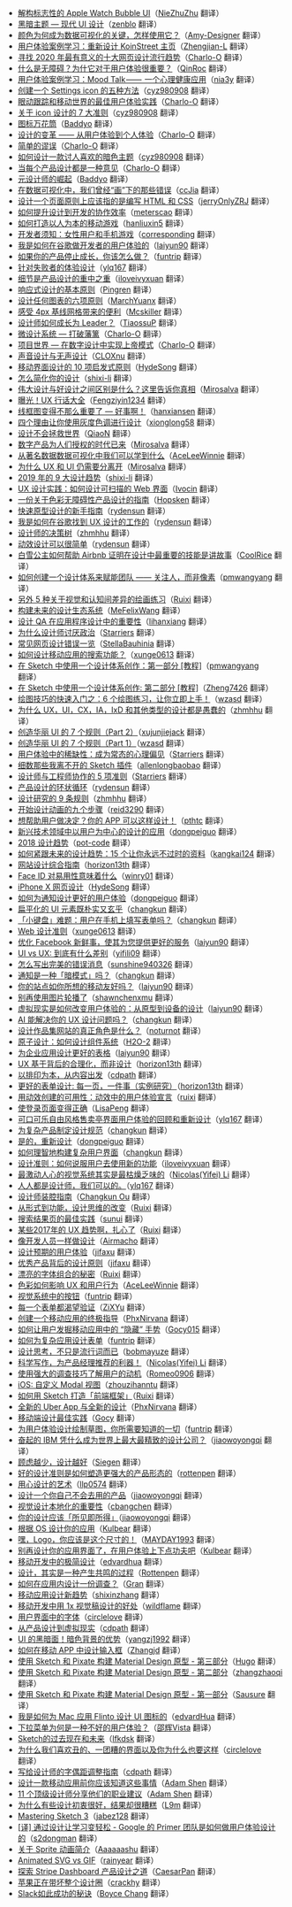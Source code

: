 * [解构标志性的 Apple Watch Bubble UI](https://juejin.cn/post/6919630087843217416)（[NieZhuZhu](https://github.com/NieZhuZhu) 翻译）
* [黑暗主题 — 现代 UI 设计](https://juejin.cn/post/6901856999235911688)（[zenblo](https://github.com/zenblo) 翻译）
* [颜色为何成为数据可视化的关键，怎样使用它？](https://juejin.im/post/6872238362233831432)（[Amy-Designer](https://github.com/Amy-Designer) 翻译）
* [用户体验案例学习：重新设计 KoinStreet 主页](https://juejin.im/post/6869757477928304654)（[Zhengjian-L](https://github.com/Zhengjian-L) 翻译）
* [寻找 2020 年最有意义的十大网页设计流行趋势](https://juejin.im/post/5ed74ee0e51d45788a6d686e)（[Charlo-O](https://github.com/Charlo-O) 翻译）
* [什么是无障碍？为什它对于用户体验很重要？](https://juejin.im/post/5ebf96a5f265da7b9754dd7d)（[QinRoc](https://github.com/QinRoc) 翻译）
* [用户体验案例学习：Mood Talk ——  一个心理健康应用](https://juejin.im/post/5ebbb38ae51d454dca711099)（[nia3y](https://github.com/nia3y) 翻译）
* [创建一个 Settings icon 的五种方法](https://juejin.im/post/5e9e845be51d454709221d1f)（[cyz980908](https://github.com/cyz980908) 翻译）
* [眼动跟踪和移动世界的最佳用户体验实践](https://zhuanlan.zhihu.com/p/120424545)（[Charlo-O](https://github.com/Charlo-O) 翻译）
* [关于 icon 设计的 7 大准则](https://juejin.im/post/5e5dbd3e6fb9a07cd323dd2b)（[cyz980908](https://github.com/cyz980908) 翻译）
* [图标万花筒](https://juejin.im/post/5e0ac4756fb9a048526aa26b)（[Baddyo](https://github.com/Baddyo) 翻译）
* [设计的变革 —— 从用户体验到个人体验](https://juejin.im/post/5e00d1b4f265da33b636145a)（[Charlo-O](https://github.com/Charlo-O) 翻译）
* [简单的谬误](https://juejin.im/post/5eca7e8ee51d45784a354d1c)（[Charlo-O](https://github.com/Charlo-O) 翻译）
* [如何设计一款讨人喜欢的暗色主题](https://juejin.im/post/5dad4ef1f265da5bb86ad294)（[cyz980908](https://github.com/cyz980908) 翻译）
* [当每个产品设计都是一种意见](https://juejin.im/post/5d5a77676fb9a06b1417e4b3)（[Charlo-O](https://github.com/Charlo-O) 翻译）
* [元设计师的崛起](https://juejin.im/post/5d4919e5f265da03a1484008)（[Baddyo](https://github.com/Baddyo) 翻译）
* [在数据可视化中，我们曾经“画”下的那些错误](https://juejin.im/post/5cd39e1de51d453a3a0acb7b)（[ccJia](https://github.com/ccJia) 翻译）
* [设计一个页面原则上应该指的是编写 HTML 和 CSS](https://juejin.im/post/5c6425d6e51d454ba22ba414)（[jerryOnlyZRJ](https://github.com/jerryOnlyZRJ) 翻译）
* [如何提升设计到开发的协作效率](https://juejin.im/post/5b83609de51d4538c210a957)（[meterscao](https://github.com/meterscao) 翻译）
* [如何打造以人为本的移动游戏](https://juejin.im/post/5a61663b518825732f7ecd2a)（[hanliuxin5](https://github.com/hanliuxin5) 翻译）
* [开发者须知：女性用户和手机游戏](https://juejin.im/post/5a4d96fd5188253865099818)（[corresponding](https://github.com/corresponding) 翻译）
* [我是如何在谷歌做开发者的用户体验的](https://juejin.im/post/59a785d46fb9a02493222d77)（[laiyun90](https://github.com/laiyun90) 翻译）
* [如果你的产品停止成长，你该怎么做？](https://juejin.im/post/5985935c518825261a2d222f)（[funtrip](https://github.com/funtrip) 翻译）
* [针对失败者的体验设计](https://juejin.im/post/59013f6eda2f60005de40516)（[ylq167](https://github.com/ylq167) 翻译）
* [细节是产品设计的重中之重](https://juejin.im/post/58ed96aaa22b9d00634732e9)（[iloveivyxuan](https://github.com/iloveivyxuan) 翻译）
* [响应式设计的基本原则](https://juejin.im/post/5d2ed18af265da1ba56b5374)（[Pingren](https://github.com/Pingren) 翻译）
* [设计任何图表的六项原则](https://juejin.im/post/5d27fca7f265da1b5e731f92)（[MarchYuanx](https://github.com/MarchYuanx) 翻译）
* [感受 4px 基线网格带来的便利](https://juejin.im/post/5d09e5ecf265da1b60290798)（[Mcskiller](https://github.com/Mcskiller) 翻译）
* [设计师如何成长为 Leader？](https://juejin.im/post/5d172fca6fb9a07eda032c6f)（[TiaossuP](https://github.com/TiaossuP) 翻译）
* [微设计系统 — 打破藩篱](https://juejin.im/post/5d0335395188255ee806a5da)（[Charlo-O](https://github.com/Charlo-O) 翻译）
* [项目世界 — 在数字设计中实现上帝模式](https://juejin.im/post/5ce63193518825332978ef65)（[Charlo-O](https://github.com/Charlo-O) 翻译）
* [声音设计与无声设计](https://juejin.im/post/5ce354bee51d4510727c7fd1)（[CLOXnu](https://github.com/CLOXnu) 翻译）
* [移动界面设计的 10 项启发式原则](https://juejin.im/post/5cbe6d3d5188250a80187a57)（[HydeSong](https://github.com/HydeSong) 翻译）
* [怎么简化你的设计](https://juejin.im/post/5cbd7ef55188250ab10aaf23)（[shixi-li](https://github.com/shixi-li) 翻译）
* [伟大设计与好设计之间区别是什么？这里告诉你真相](https://juejin.im/post/5cc15d1c5188252d6a6b1886)（[Mirosalva](https://github.com/Mirosalva) 翻译）
* [曝光！UX 行话大全](https://juejin.im/post/5c9f5c49e51d451b8a2af27b)（[Fengziyin1234](https://github.com/Fengziyin1234) 翻译）
* [线框图变得不那么重要了 — 好事啊！](https://juejin.im/post/5c9269edf265da6116245ee9)（[hanxiansen](https://github.com/hanxiansen) 翻译）
* [四个理由让你使用灰度色调进行设计](https://juejin.im/post/5c961b1fe51d456a6743109e)（[xionglong58](https://github.com/xionglong58) 翻译）
* [设计不会拯救世界](https://juejin.im/post/5c966aed5188252d9b3768df)（[QiaoN](https://github.com/QiaoN) 翻译）
* [数字产品为人们授权的时代已来](https://juejin.im/post/5c7e50236fb9a04a0e2deffa)（[Mirosalva](https://github.com/Mirosalva) 翻译）
* [从著名数据数据可视化中我们可以学到什么](https://juejin.im/user/567e246a34f81a1d879e7a14)（[AceLeeWinnie](https://github.com/AceLeeWinnie) 翻译）
* [为什么 UX 和 UI 仍需要分离开](https://juejin.im/post/5c769c44f265da2d8c7ddb71)（[Mirosalva](https://github.com/Mirosalva) 翻译）
* [2019 年的 9 大设计趋势](https://juejin.im/post/5c7355e0f265da2d993d8ceb)（[shixi-li](https://github.com/shixi-li) 翻译）
* [UX 设计实践：如何设计可扫描的 Web 界面](https://juejin.im/post/5c34af846fb9a049a42f39d8)（[Ivocin](https://github.com/Ivocin) 翻译）
* [一份关于色彩无障碍性产品设计的指南](https://juejin.im/post/5c2c233d6fb9a049bd4266b7)（[Hopsken](https://github.com/Hopsken) 翻译）
* [快速原型设计的新手指南](https://juejin.im/user/585b9407da2f6000657a5c0c)（[rydensun](https://github.com/rydensun) 翻译）
* [我是如何在谷歌找到 UX 设计的工作的](https://juejin.im/post/5bea544ff265da6112048e3c)（[rydensun](https://github.com/rydensun) 翻译）
* [设计师的决策树](https://juejin.im/post/5befd61ee51d4557fe34e944)（[zhmhhu](https://github.com/zhmhhu) 翻译）
* [动效设计可以很简单](https://juejin.im/post/5bd11a176fb9a05d101423c0)（[rydensun](https://github.com/rydensun) 翻译）
* [白雪公主如何帮助 Airbnb 证明在设计中最重要的技能是讲故事](https://juejin.im/post/5bb22bc1f265da0a9e53200b)（[CoolRice](https://github.com/CoolRice) 翻译）
* [如何创建一个设计体系来赋能团队 —— 关注人，而非像素](https://juejin.im/post/5bac2a2fe51d450e942f4853)（[pmwangyang](https://github.com/pmwangyang) 翻译）
* [另外 5 种关于视觉和认知间差异的绘画练习](https://juejin.im/post/5baa5b45f265da0ab915cb7f)（[Ruixi](https://github.com/Ruixi) 翻译）
* [构建未来的设计生态系统](https://juejin.im/post/5b992be8f265da0aa3591346)（[MeFelixWang](https://github.com/MeFelixWang) 翻译）
* [设计 QA 在应用程序设计中的重要性](https://juejin.im/post/5b89421651882542da339868)（[lihanxiang](https://github.com/lihanxiang) 翻译）
* [为什么设计师讨厌政治](https://juejin.im/post/5b89599f51882542b03e6d5b)（[Starriers](https://github.com/Starriers) 翻译）
* [常见网页设计错误一览](https://juejin.im/post/5b7984265188254312414c1f)（[StellaBauhinia](https://github.com/StellaBauhinia) 翻译）
* [如何设计移动应用的搜索功能？](https://juejin.im/post/5b692ca251882562b924a6c7)（[xunge0613](https://github.com/xunge0613) 翻译）
* [在 Sketch 中使用一个设计体系创作：第一部分 [教程]](https://juejin.im/post/5b591a655188257bca290b24)（[pmwangyang](https://github.com/pmwangyang) 翻译）
* [在 Sketch 中使用一个设计体系创作: 第二部分 [教程]](https://juejin.im/post/5b5d2a456fb9a04fc80b8f4b)（[Zheng7426](https://github.com/Zheng7426) 翻译）
* [绘图技巧的快速入门之：6 个绘图练习，让你立即上手！](https://juejin.im/post/5b39823fe51d4558ca674cff)（[wzasd](https://github.com/wzasd) 翻译）
* [为什么 UX，UI，CX，IA，IxD 和其他类型的设计都是愚蠢的](https://juejin.im/post/5b3588f2e51d4558dd69a44c)（[zhmhhu](https://github.com/zhmhhu) 翻译）
* [创造华丽 UI 的 7 个规则（Part 2）](https://juejin.im/post/5b2a1554e51d4558cc35b3be)（[xujunjiejack](https://github.com/xujunjiejack) 翻译）
* [创造华丽 UI 的 7 个规则（Part 1）](https://juejin.im/post/5b1dcc7d5188257d7d71946a)（[wzasd](https://github.com/wzasd) 翻译）
* [用户体验中的稀缺性：成为常态的心理偏见](https://juejin.im/post/5aef0943518825672a02d2ca)（[Starriers](https://github.com/Starriers) 翻译）
* [细数那些我离不开的 Sketch 插件](https://juejin.im/post/5ae0623ef265da0b8d419aca)（[allenlongbaobao](https://github.com/allenlongbaobao) 翻译）
* [设计师与工程师协作的 5 项准则](https://juejin.im/post/5ac9e56af265da23945fc201)（[Starriers](https://github.com/Starriers) 翻译）
* [产品设计的环状循环](https://juejin.im/post/5aa74b32f265da23a4047aef)（[rydensun](https://github.com/rydensun) 翻译）
* [设计研究的 9 条规则](https://juejin.im/post/5aa6958a5188255587233477)（[zhmhhu](https://github.com/zhmhhu) 翻译）
* [开始设计动画的九个步骤](https://juejin.im/post/5aa1f965f265da23994e1e1f)（[reid3290](https://github.com/reid3290) 翻译）
* [想帮助用户做决定？你的 APP 可以这样设计！](https://juejin.im/post/5a7194986fb9a01c9f5bbbb2)（[pthtc](https://github.com/pthtc) 翻译）
* [新兴技术领域中以用户为中心的设计的应用](https://juejin.im/post/5a682282f265da3e283a2cca)（[dongpeiguo](https://github.com/dongpeiguo) 翻译）
* [2018 设计趋势](https://juejin.im/post/5a695d88f265da3e58598968)（[pot-code](https://github.com/pot-code) 翻译）
* [如何紧跟未来的设计趋势：15 个让你永远不过时的资料](https://juejin.im/post/5a52d2226fb9a01c9525ebbe)（[kangkai124](https://github.com/kangkai124) 翻译）
* [网站设计综合指南](https://juejin.im/post/5a5abb97518825733f6df3d9)（[horizon13th](https://github.com/horizon13th) 翻译）
* [Face ID 对易用性意味着什么](https://juejin.im/post/5a41d01cf265da432c241943)（[winry01](https://github.com/winry01) 翻译）
* [iPhone X 网页设计](https://juejin.im/post/59e445816fb9a0450670ab82?utm_source=gold-miner&utm_medium=readme&utm_campaign=github)（[HydeSong](https://github.com/HydeSong) 翻译）
* [如何为通知设计更好的用户体验](https://juejin.im/post/59f9b14f518825295f5d411f?utm_source=gold-miner&utm_medium=readme&utm_campaign=github)（[dongpeiguo](https://github.com/dongpeiguo) 翻译）
* [扁平化的 UI 元素既朴实又玄乎](https://juejin.im/post/59c0d3305188256bce40e884?utm_source=gold-miner&utm_medium=readme&utm_campaign=github)（[changkun](https://github.com/changkun) 翻译）
* [「小键盘」难题：用户在手机上填写表单吗？](https://juejin.im/post/59c0e3835188256bcf2e1d22?utm_source=gold-miner&utm_medium=readme&utm_campaign=github)（[changkun](https://github.com/changkun) 翻译）
* [Web 设计准则](https://juejin.im/post/59c9c6f66fb9a00a4d53eec7?utm_source=gold-miner&utm_medium=readme&utm_campaign=github)（[xunge0613](https://github.com/xunge0613) 翻译）
* [优化 Facebook 新鲜事，使其为您提供更好的服务](https://juejin.im/post/59a52a276fb9a024927a43ce?utm_source=gold-miner&utm_medium=readme&utm_campaign=github)（[laiyun90](https://github.com/laiyun90) 翻译）
* [UI vs UX: 到底有什么差别](https://juejin.im/entry/59a62190f265da24843e713d/detail?utm_source=gold-miner&utm_medium=readme&utm_campaign=github)（[yifili09](https://github.com/yifili09) 翻译）
* [怎么写出完美的错误消息](https://juejin.im/post/599cf1596fb9a02481205803?utm_source=gold-miner&utm_medium=readme&utm_campaign=github)（[sunshine940326](https://github.com/sunshine940326) 翻译）
* [通知是一种「暗模式」吗？](https://juejin.im/post/59ae63026fb9a024985f31b5?utm_source=gold-miner&utm_medium=readme&utm_campaign=github)（[changkun](https://github.com/changkun) 翻译）
* [你的站点如你所想的移动友好吗？](https://juejin.im/post/59ae68c0f265da2489159ab4?utm_source=gold-miner&utm_medium=readme&utm_campaign=github)（[laiyun90](https://github.com/laiyun90) 翻译）
* [别再使用图片轮播了](https://juejin.im/post/599cf1596fb9a02481205803?utm_source=gold-miner&utm_medium=readme&utm_campaign=github)（[shawnchenxmu](https://github.com/shawnchenxmu) 翻译）
* [虚拟现实是如何改变用户体验的：从原型到设备的设计](https://juejin.im/post/599683e0f265da24996015cb?utm_source=gold-miner&utm_medium=readme&utm_campaign=github)（[laiyun90](https://github.com/laiyun90) 翻译）
* [AI 能解决你的 UX 设计问题吗？](https://juejin.im/post/5992aa306fb9a03c445df727?utm_source=gold-miner&utm_medium=readme&utm_campaign=github)（[changkun](https://github.com/changkun) 翻译）
* [设计作品集网站的真正角色是什么？](https://juejin.im/post/598959b65188253d2968eaab?utm_source=gold-miner&utm_medium=readme&utm_campaign=github)（[noturnot](https://github.com/noturnot) 翻译）
* [原子设计：如何设计组件系统](https://juejin.im/post/59780066f265da6c3433872f?utm_source=gold-miner&utm_medium=readme&utm_campaign=github)（[H2O-2](https://github.com/H2O-2) 翻译）
* [为企业应用设计更好的表格](https://juejin.im/post/5976ecb65188250c855facc2?utm_source=gold-miner&utm_medium=readme&utm_campaign=github)（[laiyun90](https://github.com/laiyun90) 翻译）
* [UX 基于背后的合理化，而非设计](https://juejin.im/post/5971ce0d51882574623352ca?utm_source=gold-miner&utm_medium=readme&utm_campaign=github)（[horizon13th](https://github.com/horizon13th) 翻译）
* [以排印为本，从内容出发](https://juejin.im/entry/5965c5b26fb9a06ba025074c/detail?utm_source=gold-miner&utm_medium=readme&utm_campaign=github)（[cdpath](https://github.com/cdpath) 翻译）
* [更好的表单设计: 每一页，一件事（实例研究）](https://juejin.im/post/5964c340f265da6c3f70c617?utm_source=gold-miner&utm_medium=readme&utm_campaign=github)（[horizon13th](https://github.com/horizon13th) 翻译）
* [用动效创建的可用性：动效中的用户体验宣言](https://juejin.im/post/595c77a66fb9a06bcb7f92ff?utm_source=gold-miner&utm_medium=readme&utm_campaign=github)（[ruixi](https://github.com/ruixi) 翻译）
* [使登录页面变得正确](https://juejin.im/post/5951e7905188250d98489c6a?utm_source=gold-miner&utm_medium=readme&utm_campaign=github)（[LisaPeng](https://github.com/LisaPeng) 翻译）
* [可口可乐自由风格售卖亭界面用户体验的回顾和重新设计](https://juejin.im/post/594bd720f265da6c4c4fb134?utm_source=gold-miner&utm_medium=readme&utm_campaign=github)（[ylq167](https://github.com/ylq167) 翻译）
* [为复杂产品制定设计规范](https://juejin.im/post/5944b8e55c497d006bdc261a?utm_source=gold-miner&utm_medium=readme&utm_campaign=github)（[changkun](https://github.com/changkun) 翻译）
* [是的，重新设计](https://juejin.im/post/5940e74fa0bb9f006b76a841?utm_source=gold-miner&utm_medium=readme&utm_campaign=github)（[dongpeiguo](https://github.com/dongpeiguo) 翻译）
* [如何理智地构建复杂用户界面](https://juejin.im/post/5937a61f2f301e006b2879a9?utm_source=gold-miner&utm_medium=readme&utm_campaign=github)（[changkun](https://github.com/changkun) 翻译）
* [设计准则：如何说服用户去使用新的功能](https://juejin.im/post/59279b650ce463006b029cbc?utm_source=gold-miner&utm_medium=readme&utm_campaign=github)（[iloveivyxuan](https://github.com/iloveivyxuan) 翻译）
* [最激动人心的视觉系统其实是最枯燥乏味的](https://juejin.im/entry/59228e15a0bb9f005f60915a?utm_source=gold-miner&utm_medium=readme&utm_campaign=github)（[Nicolas(Yifei) Li](https://github.com/yifili09) 翻译）
* [人人都是设计师，我们可以的。](https://juejin.im/post/59157cdf0ce4630069d79857?utm_source=gold-miner&utm_medium=readme&utm_campaign=github)（[ylq167](https://github.com/ylq167) 翻译）
* [设计师装腔指南](https://juejin.im/post/5915880b570c35006932fac9?utm_source=gold-miner&utm_medium=readme&utm_campaign=github)（[Changkun Ou](https://github.com/changkun) 翻译）
* [从形式到功能，设计思维的改变](https://juejin.im/post/58fedca744d9040069f720e4/?utm_source=gold-miner&utm_medium=readme&utm_campaign=github)（[Ruixi](https://github.com/Ruixi) 翻译）
* [搜索结果页的最佳实践](https://juejin.im/post/58da37c761ff4b00607287a6/?utm_source=gold-miner&utm_medium=readme&utm_campaign=github)（[sunui](https://github.com/sunui) 翻译）
* [某些2017年的 UX 趋势啊，扎心了](https://juejin.im/post/58cf5dc22f301e007e52fb2b/?utm_source=gold-miner&utm_medium=readme&utm_campaign=github)（[Ruixi](https://github.com/Ruixi) 翻译）
* [像开发人员一样做设计](https://gold.xitu.io/entry/58b7ba6f8fd9c56d16be6bb0/?utm_source=gold-miner&utm_medium=readme&utm_campaign=github)（[Airmacho](https://github.com/Airmacho) 翻译）
* [设计预期的用户体验](https://gold.xitu.io/entry/58b2d8e9570c3500696f53a5/?utm_source=gold-miner&utm_medium=readme&utm_campaign=github)（[jifaxu](https://github.com/jifaxu) 翻译）
* [优秀产品背后的设计原则](https://gold.xitu.io/entry/58b04c49570c35006960d764/?utm_source=gold-miner&utm_medium=readme&utm_campaign=github)（[jifaxu](https://github.com/jifaxu) 翻译）
* [漂亮的字体组合的秘密](https://gold.xitu.io/entry/58a3b99aac502e0068b0e8fa/?utm_source=gold-miner&utm_medium=readme&utm_campaign=github)（[Ruixi](https://github.com/Ruixi) 翻译）
* [色彩如何影响 UX 和用户行为](https://gold.xitu.io/entry/58a1a44886b599006b47ccda/?utm_source=gold-miner&utm_medium=readme&utm_campaign=github)（[AceLeeWinnie](https://github.com/AceLeeWinnie) 翻译）
* [视觉系统中的按钮](https://gold.xitu.io/entry/58845fa2b123db7389d23bc1/?utm_source=gold-miner&utm_medium=readme&utm_campaign=github)（[funtrip](https://github.com/funtrip) 翻译）
* [每一个表单都渴望验证](https://gold.xitu.io/entry/58845fa2b123db7389d23bc1/?utm_source=gold-miner&utm_medium=readme&utm_campaign=github)（[ZiXYu](https://github.com/ZiXYu) 翻译）
* [创建一个移动应用的终极指导](https://gold.xitu.io/entry/587f05a48d6d810058e20795/?utm_source=gold-miner&utm_medium=readme&utm_campaign=github)（[PhxNirvana](https://github.com/phxnirvana) 翻译）
* [如何让用户发掘移动应用中的 “隐藏” 手势](https://gold.xitu.io/entry/587d72af2f301e00579ed0e3/?utm_source=gold-miner&utm_medium=readme&utm_campaign=github)（[Gocy015](https://github.com/Gocy015) 翻译）
* [如何为复杂应用设计表单](https://gold.xitu.io/entry/5877633b1b69e6006bd1efc3/?utm_source=gold-miner&utm_medium=readme&utm_campaign=github)（[funtrip](https://github.com/funtrip) 翻译）
* [设计思考，不只是流行词而已](https://gold.xitu.io/entry/5873faf4da2f6035a7f4a025?utm_source=gold-miner&utm_medium=readme&utm_campaign=github)（[bobmayuze](https://github.com/bobmayuze) 翻译）
* [科学写作，为产品经理推荐的利器！](https://gold.xitu.io/entry/586b37e7ac502e12d62a3b5d?utm_source=gold-miner&utm_medium=readme&utm_campaign=github)（[Nicolas(Yifei) Li](https://github.com/yifili09) 翻译）
* [使用强大的调查技巧了解用户的动机](https://gold.xitu.io/entry/585a3f9b1b69e6006cb93529/?utm_source=gold-miner&utm_medium=readme&utm_campaign=github)（[Romeo0906](https://github.com/Romeo0906) 翻译）
* [iOS: 自定义 Modal 视图](https://gold.xitu.io/entry/58576ca7128fe1006b7b35a3/?utm_source=gold-miner&utm_medium=readme&utm_campaign=github)（[zhouzihanntu](https://github.com/zhouzihanntu) 翻译）
* [如何用 Sketch 打造「前端框架」](https://gold.xitu.io/entry/5836ad4367f3560065f439dc/?utm_source=gold-miner&utm_medium=readme&utm_campaign=github)（[Ruixi](https://github.com/Ruixi) 翻译）
* [全新的 Uber App 与全新的设计](http://gold.xitu.io/entry/584770f80ce46300578b9b48?utm_source=gold-miner&utm_medium=readme&utm_campaign=github)（[PhxNirvana](https://github.com/phxnirvana) 翻译）
* [移动端设计最佳实践](http://gold.xitu.io/entry/583bd69bac502e006ea8caaa?utm_source=gold-miner&utm_medium=readme&utm_campaign=github)（[Gocy](https://github.com/Gocy015) 翻译）
* [为用户体验设计绘制草图，你所需要知道的一切](http://gold.xitu.io/entry/580cd2c5a22b9d006382cba8?utm_source=gold-miner&utm_medium=readme&utm_campaign=github)（[funtrip](https://github.com/funtrip) 翻译）
* [奋起的 IBM 凭什么成为世界上最大最精致的设计公司？](http://gold.xitu.io/entry/57e8c99b8ac247005bd929a6?utm_source=gold-miner&utm_medium=readme&utm_campaign=github)（[jiaowoyongqi](https://github.com/jiaowoyongqi) 翻译）
* [顾虑越少，设计越好](http://gold.xitu.io/entry/57df4d04a0bb9f0058a4429d?utm_source=gold-miner&utm_medium=readme&utm_campaign=github)（[Siegen](https://github.com/siegeout) 翻译）
* [好的设计准则是如何塑造更强大的产品形态的](http://gold.xitu.io/entry/57db572ed203090069d2e201?utm_source=gold-miner&utm_medium=readme&utm_campaign=github)（[rottenpen](https://github.com/rottenpen) 翻译）
* [用心设计的艺术](http://gold.xitu.io/entry/57d6bd1bd20309006a08e25e?utm_source=gold-miner&utm_medium=readme&utm_campaign=github)（[llp0574](https://github.com/llp0574) 翻译）
* [设计一个你自己不会去用的产品](http://gold.xitu.io/entry/57ce923c816dfa00541bf9a2?utm_source=gold-miner&utm_medium=readme&utm_campaign=github)（[jiaowoyongqi](https://github.com/jiaowoyongqi) 翻译）
* [视觉设计本地化的重要性](http://gold.xitu.io/entry/57ce9d4c7db2a200680f6fc4?utm_source=gold-miner&utm_medium=readme&utm_campaign=github)（[cbangchen](https://github.com/cbangchen) 翻译）
* [你的设计应该「所见即所得」](http://gold.xitu.io/entry/57c5978f128fe1005fdf4858?utm_source=gold-miner&utm_medium=readme&utm_campaign=github)（[jiaowoyongqi](https://github.com/jiaowoyongqi) 翻译）
* [根据 OS 设计你的应用](http://gold.xitu.io/entry/57bebe962e958a006958e73b?utm_source=gold-miner&utm_medium=readme&utm_campaign=github)（[Kulbear](https://github.com/Kulbear) 翻译）
* [嘿，Logo，你应该是这个尺寸的！](http://gold.xitu.io/entry/57bb183279bc440063a6f290?utm_source=gold-miner&utm_medium=readme&utm_campaign=github)（[MAYDAY1993](https://github.com/MAYDAY1993) 翻译）
* [别再设计你的应用界面了，在用户体验上下点功夫吧](http://gold.xitu.io/entry/57b1e47ac4c97100548c964e?utm_source=gold-miner&utm_medium=readme&utm_campaign=github)（[Kulbear](https://github.com/Kulbear) 翻译）
* [移动开发中的极简设计](http://gold.xitu.io/entry/57abf8735bbb500062b1becb?utm_source=gold-miner&utm_medium=readme&utm_campaign=github)（[edvardhua](https://github.com/edvardhua) 翻译）
* [设计，其实是一种产生共鸣的过程](http://gold.xitu.io/entry/57a41ffca341310063262054?utm_source=gold-miner&utm_medium=readme&utm_campaign=github)（[Rottenpen](https://github.com/Rottenpen) 翻译）
* [如何在应用内设计一份调查？](https://gold.xitu.io/entry/579ae2a85bbb500064c9233e?utm_source=gold-miner&utm_medium=readme&utm_campaign=github)（[Gran](https://github.com/graning) 翻译）
* [移动应用设计新趋势](http://gold.xitu.io/entry/5796ee065bbb500063ef3535?utm_source=gold-miner&utm_medium=readme&utm_campaign=github)（[shixinzhang](https://github.com/shixinzhang) 翻译）
* [移动开发中用 1x 视觉稿设计的好处](http://gold.xitu.io/entry/578840f9d342d30058a29968?utm_source=gold-miner&utm_medium=readme&utm_campaign=github)（[wildflame](https://github.com/wild-flame/) 翻译）
* [用户界面中的字体](http://gold.xitu.io/entry/57859bb9d342d300578b1ebf?utm_source=gold-miner&utm_medium=readme&utm_campaign=github)（[circlelove](https://github.com/circlelove) 翻译）
* [从产品设计到虚拟现实](https://gold.xitu.io/entry/5783aa752e958a0054dad3bc?utm_source=gold-miner&utm_medium=readme&utm_campaign=github)（[cdpath](https://github.com/cdpath) 翻译）
* [UI 的黑暗面！暗色背景的优势](https://gold.xitu.io/entry/577c9385a633bd005be7fe7a?utm_source=gold-miner&utm_medium=readme&utm_campaign=github)（[yangzj1992](http://www.qcyoung.com/) 翻译）
* [如何在移动 APP 中设计输入框](http://gold.xitu.io/entry/5745af0a2e958a002db75980?utm_source=gold-miner&utm_medium=readme&utm_campaign=github)（[Zhangjd](https://github.com/zhangjd) 翻译）
* [使用 Sketch 和 Pixate 构建 Material Design 原型 - 第三部分](https://gold.xitu.io/entry/576cc25f2e958a00571dfb5f?utm_source=gold-miner&utm_medium=readme&utm_campaign=github)（[Hugo](https://github.com/xcc3641) 翻译）
* [使用 Sketch 和 Pixate 构建 Material Design 原型 - 第二部分](http://gold.xitu.io/entry/574eb491d342d300434cec1c?utm_source=gold-miner&utm_medium=readme&utm_campaign=github)（[zhangzhaoqi](https://github.com/joddiy) 翻译）
* [使用 Sketch 和 Pixate 构建 Material Design 原型 - 第一部分](http://gold.xitu.io/entry/574d062b2e958a0069335d8e?utm_source=gold-miner&utm_medium=readme&utm_campaign=github)（[Sausure](https://github.com/Sausure) 翻译）
* [我是如何为 Mac 应用 Flinto 设计 UI 图标的](http://gold.xitu.io/entry/57315d571ea4930064f6bd45?utm_source=gold-miner&utm_medium=readme&utm_campaign=github)（[edvardHua](https://github.com/edvardHua) 翻译）
* [下拉菜单为何是一种不好的用户体验？](http://gold.xitu.io/entry/573154c249830c0061bdc180?utm_source=gold-miner&utm_medium=readme&utm_campaign=github)（[邵辉Vista](https://github.com/shaohui10086) 翻译）
* [Sketch的过去现在和未来](http://gold.xitu.io/entry/5721e59771cfe40057521079?utm_source=gold-miner&utm_medium=readme&utm_campaign=github)（[lfkdsk](https://github.com/lfkdsk) 翻译）
* [为什么我们喜欢丑的、一团糟的界面以及你为什么也要这样](http://gold.xitu.io/entry/57172a4f2e958a0054a8ffcf?utm_source=gold-miner&utm_medium=readme&utm_campaign=github)（[circlelove](https://github.com/circlelove) 翻译）
* [写给设计师的字偶距调整指南](http://gold.xitu.io/entry/570e5530c4c971005496adc4?utm_source=gold-miner&utm_medium=readme&utm_campaign=github)（[cdpath](https://github.com/cdpath) 翻译）
* [设计一款移动应用前你应该知道这些事情](http://gold.xitu.io/entry/57034d617db2a200592a5213?utm_source=gold-miner&utm_medium=readme&utm_campaign=github)（[Adam Shen](https://github.com/shenxn) 翻译）
* [11 个顶级设计师分享他们的职业建议](http://gold.xitu.io/entry/56ea5b03731956005d025af3?utm_source=gold-miner&utm_medium=readme&utm_campaign=github)（[Adam Shen](https://github.com/shenxn) 翻译）
* [为什么有些设计初衷很好，结果却很糟糕](http://gold.xitu.io/entry/56e000421532bc005161b4af?utm_source=gold-miner&utm_medium=readme&utm_campaign=github)（[L9m](https://github.com/L9m) 翻译）
* [Mastering Sketch 3](http://gold.xitu.io/entry/5659daf9ddb299ad38f9e446?utm_source=gold-miner&utm_medium=readme&utm_campaign=github)（[jabez128](https://github.com/jabez128) 翻译）
* [[译] 通过设计让学习变轻松 - Google 的 Primer 团队是如何做用户体验设计的](http://gold.xitu.io/entry/56cbbf9671cfe40054e91c02?utm_source=gold-miner&utm_medium=readme&utm_campaign=github)（[s2dongman](https://github.com/s2dongman) 翻译）
* [关于 Sprite 动画简介](http://gold.xitu.io/entry/56d7e5207db2a2005122f2a2?utm_source=gold-miner&utm_medium=readme&utm_campaign=github)（[Aaaaaashu](https://github.com/Aaaaaashu?tab=repositories) 翻译）
* [Animated SVG vs GIF](http://gold.xitu.io/entry/56cb0c95efa631005c3a50f2?utm_source=gold-miner&utm_medium=readme&utm_campaign=github)（[rainyear](https://github.com/rainyear) 翻译）
* [探索 Stripe Dashboard 产品设计之道](http://gold.xitu.io/entry/56c7cad1d342d30054334db5?utm_source=gold-miner&utm_medium=readme&utm_campaign=github)（[CaesarPan](https://github.com/CaesarPan) 翻译）
* [苹果正在带坏整个设计圈](https://github.com/xitu/gold-miner/blob/master/TODO/how-apple.md)（[crackhy](https://github.com/crackhy) 翻译）
* [Slack如此成功的秘诀](http://gold.xitu.io/entry/56cbd5427db2a20051a7dbb2?utm_source=gold-miner&utm_medium=readme&utm_campaign=github)（[Boyce Chang](https://github.com/boycechang) 翻译）
